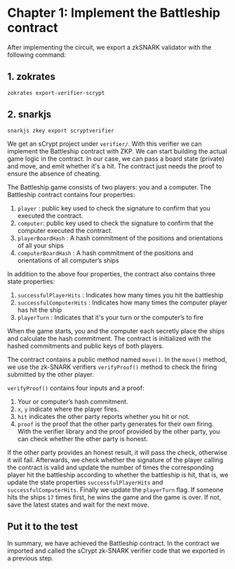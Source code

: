 # Chapter 1: Implement the Battleship contract

After implementing the circuit, we export a zkSNARK validator with the following command:

## 1. zokrates

```
zokrates export-verifier-scrypt
```

## 2. snarkjs

```
snarkjs zkey export scryptverifier
```

We get an sCrypt project under `verifier/`. With this verifier we can implement the Battleship contract with ZKP. We can start building the actual game logic in the contract. In our case, we can pass a board state (private) and move, and emit whether it's a hit. The contract just needs the proof to ensure the absence of cheating.


The Battleship game consists of two players: you and a computer. The Battleship contract contains four properties:

1. `player` : public key used to check the signature to confirm that you executed the contract.
2. `computer`: public key used to check the signature to confirm that the computer executed the contract.
3. `playerBoardHash` : A hash commitment of the positions and orientations of all your ships
4. `computerBoardHash` : A hash commitment of the positions and orientations of all computer’s ships

In addition to the above four properties, the contract also contains three state properties:

1. `successfulPlayerHits` : Indicates how many times you hit the battleship
2. `successfulComputerHits` : Indicates how many times the computer player has hit the ship
3. `playerTurn` : Indicates that it's your turn or the computer’s to fire


When the game starts, you and the computer each secretly place the ships and calculate the hash commitment. The contract is initialized with the hashed commitments and public keys of both players.


The contract contains a public method named `move()`. In the `move()` method, we use the zk-SNARK verifiers `verifyProof()` method to check the firing submitted by the other player.


`verifyProof()` contains four inputs and a proof:


1. Your or computer’s hash commitment.
2. `x`, `y` indicate where the player fires.
3. `hit` indicates the other party reports whether you hit or not.
4. `proof` is the proof that the other party generates for their own firing. With the verifier library and the proof provided by the other party, you can check whether the other party is honest.

If the other party provides an honest result, it will pass the check, otherwise it will fail. Afterwards, we check whether the signature of the player calling the contract is valid and update the number of times the corresponding player hit the battleship according to whether the battleship is hit, that is, we update the state properties `successfulPlayerHits` and `successfulComputerHits`. Finally we update the `playerTurn` flag. If someone hits the ships `17` times first, he wins the game and the game is over. If not, save the latest states and wait for the next move.


## Put it to the test


In summary, we have achieved the Battleship contract. In the contract we imported and called the sCrypt zk-SNARK verifier code that we exported in a previous step.



